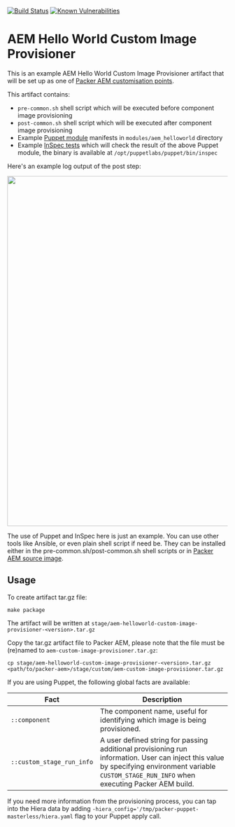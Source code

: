 [![Build Status](https://github.com/shinesolutions/aem-helloworld-custom-image-provisioner/workflows/CI/badge.svg)](https://github.com/shinesolutions/aem-helloworld-custom-image-provisioner/actions?query=workflow%3ACI)
[![Known Vulnerabilities](https://snyk.io/test/github/shinesolutions/aem-helloworld-custom-image-provisioner/badge.svg)](https://snyk.io/test/github/shinesolutions/aem-helloworld-custom-image-provisioner)

# AEM Hello World Custom Image Provisioner

This is an example AEM Hello World Custom Image Provisioner artifact that will be set up as one of [Packer AEM customisation points](https://github.com/shinesolutions/packer-aem/blob/master/docs/customisation-points.md#custom-image-provisioner).

This artifact contains:
* `pre-common.sh` shell script which will be executed before component image provisioning
* `post-common.sh` shell script which will be executed after component image provisioning
* Example [Puppet module](https://puppet.com/docs/puppet/5.3/modules_fundamentals.html) manifests in `modules/aem_helloworld` directory
* Example [InSpec tests](https://www.inspec.io/) which will check the result of the above Puppet module, the binary is available at `/opt/puppetlabs/puppet/bin/inspec`

Here's an example log output of the post step:

<img src="https://raw.githubusercontent.com/shinesolutions/aem-helloworld-custom-image-provisioner/master/docs/post-step-log.png" width="800"/>

The use of Puppet and InSpec here is just an example. You can use other tools like Ansible, or even plain shell script if need be. They can be installed either in the pre-common.sh/post-common.sh shell scripts or in [Packer AEM source image](https://github.com/shinesolutions/packer-aem/blob/master/docs/customisation-points.md#source-image).

## Usage

To create artifact tar.gz file:

    make package

The artifact will be written at `stage/aem-helloworld-custom-image-provisioner-<version>.tar.gz`

Copy the tar.gz artifact file to Packer AEM, please note that the file must be (re)named to `aem-custom-image-provisioner.tar.gz`:

    cp stage/aem-helloworld-custom-image-provisioner-<version>.tar.gz <path/to/packer-aem>/stage/custom/aem-custom-image-provisioner.tar.gz

If you are using Puppet, the following global facts are available:

| Fact | Description |
|------|-------------|
| `::component` | The component name, useful for identifying which image is being provisioned. |
| `::custom_stage_run_info` | A user defined string for passing additional provisioning run information. User can inject this value by specifying environment variable `CUSTOM_STAGE_RUN_INFO` when executing Packer AEM build. |

If you need more information from the provisioning process, you can tap into the Hiera data by adding `-hiera_config='/tmp/packer-puppet-masterless/hiera.yaml` flag to your Puppet apply call.
